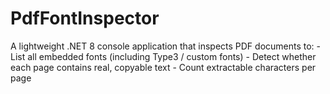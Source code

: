 # PdfFontInspector
A lightweight .NET 8 console application that inspects PDF documents to: - List all embedded fonts (including Type3 / custom fonts) - Detect whether each page contains real, copyable text - Count extractable characters per page
